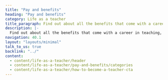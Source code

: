 ```yaml
---
title: "Pay and benefits"
heading: "Pay and benefits"
category: Life as a teacher
title_paragraph: Find out about all the benefits that come with a career in teaching. 
description: |-
  Find out about all the benefits that come with a career in teaching, including pay, pensions and career progression.
navigation: 40.1
layout: "layouts/minimal"
talk_to_us: true
backlink: "../"
content:
  - content/life-as-a-teacher/header
  - content/life-as-a-teacher/pay-and-benefits/categories
  - content/life-as-a-teacher/how-to-become-a-teacher-cta
---
```

